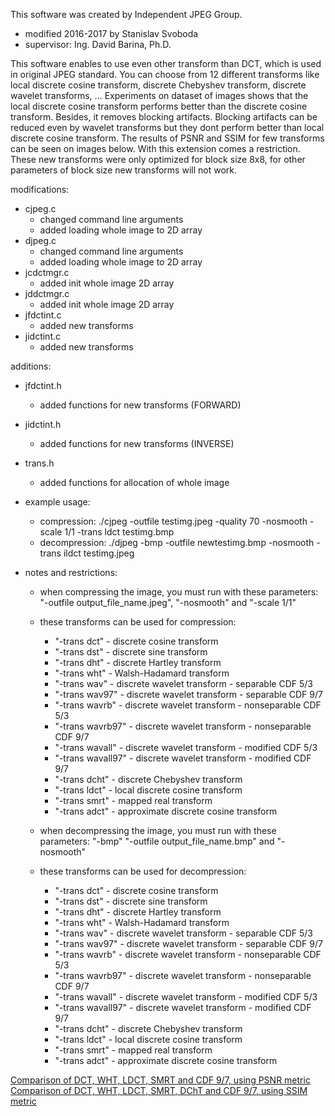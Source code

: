 This software was created by Independent JPEG Group.
- modified 2016-2017 by Stanislav Svoboda
- supervisor: Ing. David Barina, Ph.D.

This software enables to use even other transform than DCT, which is used in original JPEG standard. You can choose from 12 different transforms like local discrete cosine transform, discrete Chebyshev transform, discrete wavelet transforms, ... Experiments on dataset of images shows that the local discrete cosine transform performs better than the discrete cosine transform. Besides, it removes blocking artifacts. Blocking artifacts can be reduced even by wavelet transforms but they dont perform better than local discrete cosine transform. The results of PSNR and SSIM for few transforms can be seen on images below. With this extension comes a restriction. These new transforms were only optimized for block size 8x8, for other parameters of block size new transforms will not work. 

modifications:
  - cjpeg.c
      - changed command line arguments
      - added loading whole image to 2D array
  - djpeg.c
      - changed command line arguments
      - added loading whole image to 2D array
  - jcdctmgr.c
      - added init whole image 2D array
  - jddctmgr.c
      - added init whole image 2D array
  - jfdctint.c
      - added new transforms
  - jidctint.c
      - added new transforms

additions:
  - jfdctint.h
      - added functions for new transforms (FORWARD)
  - jidctint.h
      - added functions for new transforms (INVERSE)
  - trans.h
      - added functions for allocation of whole image


- example usage:
	- compression: ./cjpeg -outfile testimg.jpeg -quality 70 -nosmooth -scale 1/1 -trans ldct testimg.bmp
	- decompression: ./djpeg -bmp -outfile newtestimg.bmp -nosmooth -trans ildct testimg.jpeg
- notes and restrictions:
	- when compressing the image, you must run with these parameters: "-outfile output_file_name.jpeg", "-nosmooth" and "-scale 1/1"
	- these transforms can be used for compression:
		- "-trans dct" - discrete cosine transform
		- "-trans dst" - discrete sine transform
		- "-trans dht" - discrete Hartley transform
		- "-trans wht" - Walsh-Hadamard transform
		- "-trans wav" - discrete wavelet transform - separable CDF 5/3
		- "-trans wav97" - discrete wavelet transform - separable CDF 9/7
		- "-trans wavrb" - discrete wavelet transform - nonseparable CDF 5/3
		- "-trans wavrb97" - discrete wavelet transform - nonseparable CDF 9/7
		- "-trans wavall" - discrete wavelet transform - modified CDF 5/3
		- "-trans wavall97" - discrete wavelet transform - modified CDF 9/7
		- "-trans dcht" - discrete Chebyshev transform
		- "-trans ldct" - local discrete cosine transform
		- "-trans smrt" - mapped real transform
		- "-trans adct" - approximate discrete cosine transform

	- when decompressing the image, you must run with these parameters: "-bmp" "-outfile output_file_name.bmp" and "-nosmooth"
	- these transforms can be used for decompression:
		- "-trans dct" - discrete cosine transform
		- "-trans dst" - discrete sine transform
		- "-trans dht" - discrete Hartley transform
		- "-trans wht" - Walsh-Hadamard transform
		- "-trans wav" - discrete wavelet transform - separable CDF 5/3
		- "-trans wav97" - discrete wavelet transform - separable CDF 9/7
		- "-trans wavrb" - discrete wavelet transform - nonseparable CDF 5/3
		- "-trans wavrb97" - discrete wavelet transform - nonseparable CDF 9/7
		- "-trans wavall" - discrete wavelet transform - modified CDF 5/3
		- "-trans wavall97" - discrete wavelet transform - modified CDF 9/7
		- "-trans dcht" - discrete Chebyshev transform
		- "-trans ldct" - local discrete cosine transform
		- "-trans smrt" - mapped real transform
		- "-trans adct" - approximate discrete cosine transform



[Comparison of DCT, WHT, LDCT, SMRT and CDF 9/7, using PSNR metric](https://cloud.githubusercontent.com/assets/9696012/26224697/dfcb5c28-3c23-11e7-9c84-fbbbe01e1de9.png)
[Comparison of DCT, WHT, LDCT, SMRT, DChT and CDF 9/7, using SSIM metric](https://cloud.githubusercontent.com/assets/9696012/26224701/e38bbdf8-3c23-11e7-97a3-ad259a409dee.png)
